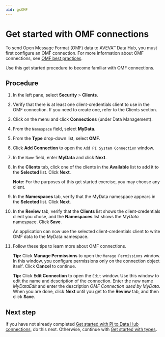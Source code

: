 ```yaml
---
uid: gsOMF
---
```


# Get started with OMF connections

To send Open Message Format (OMF) data to AVEVA&trade; Data Hub, you must first configure an OMF connection. For more information about OMF connections, see [OMF best practices](xref:bpOMFConnection).

Use this get started procedure to become familiar with OMF connections.

## Procedure

1. In the left pane, select **Security** > **Clients**.

1. Verify that there is at least one client-credentials client to use in the OMF connection. If you need to create one, refer to the Clients section.

1. Click on the menu and click **Connections** (under Data Management).

1. From the `Namespace` field, select **MyData**.

1. From the **Type** drop-down list, select **OMF**.

1. Click **Add Connection** to open the `Add PI System Connection` window.

1. In the `Name` field, enter **MyData** and click **Next**.

1. In the **Clients** tab, click one of the clients in the **Available** list to add it to the **Selected** list. Click **Next**.

    **Note:** For the purposes of this get started exercise, you may choose any client.

1. In the **Namespaces** tab, verify that the MyData namespace appears in the **Selected** list. Click **Next**.

1. In the **Review** tab, verify that the **Clients** list shows the client-credentials client you chose, and the **Namespaces** list shows the *MyData* namespace. Click **Save**.

    An application can now use the selected client-credentials client to write OMF data to the MyData namespace.

1. Follow these tips to learn more about OMF connections.

    **Tip:** Click **Manage Permissions** to open the `Manage Permissions` window. In this window, you configure permissions only on the connection object itself. Click **Cancel** to continue.

    **Tip:** Click **Edit Connection** to open the `Edit` window. Use this window to edit the name and description of the connection. Enter the new name *MyDataEdit* and enter the description *OMF Connection used by MyData*. When you are done, click **Next** until you get to the **Review** tab, and then click **Save**.

## Next step

If you have not already completed [Get started with PI to Data Hub connections](xref:gsPItoOCS), do this next. Otherwise, continue with [Get started with types](xref:gsTypes).
